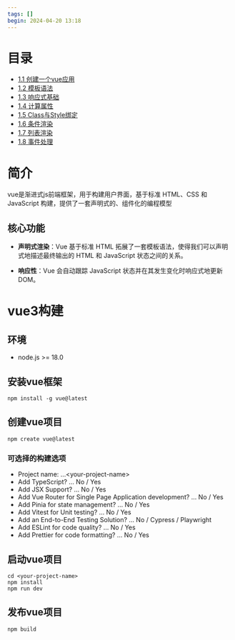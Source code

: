 ```yaml
---
tags: []
begin: 2024-04-20 13:18
---
```


# 目录

- [1.1 创建一个vue应用](1.1%20创建一个vue应用.md)
- [1.2 模板语法](1.2%20模板语法.md)
- [1.3 响应式基础](1.3%20响应式基础.md)
- [1.4 计算属性](1.4%20计算属性.md)
- [1.5 Class与Style绑定](1.5%20Class与Style绑定.md)
- [1.6 条件渲染](1.6%20条件渲染.md)
- [1.7 列表渲染](1.7%20列表渲染.md)
- [1.8 事件处理](1.8%20事件处理.md)

# 简介

vue是渐进式js前端框架，用于构建用户界面，基于标准 HTML、CSS 和 JavaScript 构建，提供了一套声明式的、组件化的编程模型

## 核心功能

- **声明式渲染**：Vue 基于标准 HTML 拓展了一套模板语法，使得我们可以声明式地描述最终输出的 HTML 和 JavaScript 状态之间的关系。

- **响应性**：Vue 会自动跟踪 JavaScript 状态并在其发生变化时响应式地更新 DOM。

# vue3构建

## 环境

- node.js >= 18.0

## 安装vue框架

```shell
npm install -g vue@latest
```

## 创建vue项目

```shell
npm create vue@latest
```

### 可选择的构建选项

- Project name: …\<your-project-name\>
- Add TypeScript? … No / Yes
- Add JSX Support? … No / Yes
- Add Vue Router for Single Page Application development? … No / Yes
- Add Pinia for state management? … No / Yes
- Add Vitest for Unit testing? … No / Yes
- Add an End-to-End Testing Solution? … No / Cypress / Playwright
- Add ESLint for code quality? … No / Yes
- Add Prettier for code formatting? … No / Yes

## 启动vue项目

```shell
cd <your-project-name>
npm install
npm run dev
```

## 发布vue项目

```shell
npm build
```
